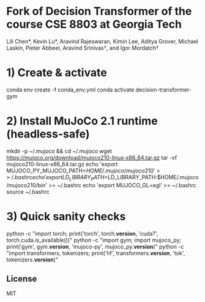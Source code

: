 
# Fork of Decision Transformer of the course CSE 8803 at Georgia Tech

Lili Chen\*, Kevin Lu\*, Aravind Rajeswaran, Kimin Lee, Aditya Grover, Michael Laskin, Pieter Abbeel, Aravind Srinivas†, and Igor Mordatch†

# 1) Create & activate
conda env create -f conda_env.yml
conda activate decision-transformer-gym

# 2) Install MuJoCo 2.1 runtime (headless-safe)
mkdir -p ~/.mujoco && cd ~/.mujoco
wget https://mujoco.org/download/mujoco210-linux-x86_64.tar.gz
tar -xf mujoco210-linux-x86_64.tar.gz
echo 'export MUJOCO_PY_MUJOCO_PATH=$HOME/.mujoco/mujoco210' >> ~/.bashrc
echo 'export LD_LIBRARY_PATH=$LD_LIBRARY_PATH:$HOME/.mujoco/mujoco210/bin' >> ~/.bashrc
echo 'export MUJOCO_GL=egl' >> ~/.bashrc
source ~/.bashrc

# 3) Quick sanity checks
python -c "import torch; print('torch', torch.__version__, 'cuda?', torch.cuda.is_available())"
python -c "import gym; import mujoco_py; print('gym', gym.__version__, 'mujoco-py', mujoco_py.__version__)"
python -c "import transformers, tokenizers; print('hf', transformers.__version__, 'tok', tokenizers.__version__)"

## License

MIT
